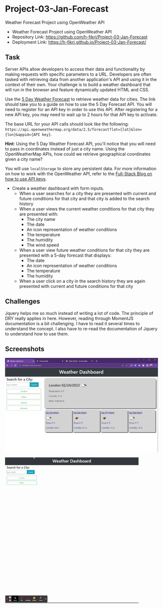 # Project-03-Jan-Forecast

Weather Forecast Project using OpenWeather API

- Weather Forecast Project using OpenWeather API
- Repository Link: https://github.com/h-fikri/Project-03-Jan-Forecast
- Deployment Link: https://h-fikri.github.io/Project-03-Jan-Forecast/

## Task

Server APIs allow developers to access their data and functionality by making requests with specific parameters to a URL. Developers are often tasked with retrieving data from another application's API and using it in the context of their own. Your challenge is to build a weather dashboard that will run in the browser and feature dynamically updated HTML and CSS.

Use the [5 Day Weather Forecast](https://openweathermap.org/forecast5) to retrieve weather data for cities. The link should take you to a guide on how to use the 5 Day Forecast API. You will need to register for an API key in order to use this API. After registering for a new API key, you may need to wait up to 2 hours for that API key to activate.

The base URL for your API calls should look like the following: `https://api.openweathermap.org/data/2.5/forecast?lat={lat}&lon={lon}&appid={API key}`.

**Hint**: Using the 5 Day Weather Forecast API, you'll notice that you will need to pass in coordinates instead of just a city name. Using the OpenWeatherMap APIs, how could we retrieve geographical coordinates given a city name?

You will use `localStorage` to store any persistent data. For more information on how to work with the OpenWeather API, refer to the [Full-Stack Blog on how to use API keys](https://coding-boot-camp.github.io/full-stack/apis/how-to-use-api-keys).

- Create a weather dashboard with form inputs.
  - When a user searches for a city they are presented with current and future conditions for that city and that city is added to the search history
  - When a user views the current weather conditions for that city they are presented with:
    - The city name
    - The date
    - An icon representation of weather conditions
    - The temperature
    - The humidity
    - The wind speed
  - When a user view future weather conditions for that city they are presented with a 5-day forecast that displays:
    - The date
    - An icon representation of weather conditions
    - The temperature
    - The humidity
  - When a user click on a city in the search history they are again presented with current and future conditions for that city

## Challenges

Jquery helps me so much instead of writing a lot of code. The principle of DRY really applies in here. However, reading through MomentJS documentation is a bit challenging. I have to read it several times to understand the concept. I also have to re-read the documentation of Jquery to understand how to use them.

## Screenshots

![Screenshot](/assets/Screenshot.jpg)

![Demonstration](/assets/Demo_Weather_Dashboard.gif)
